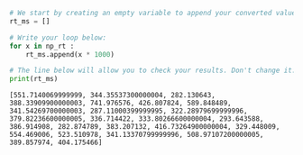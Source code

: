 ```python
# We start by creating an empty variable to append your converted values to. Don't change this line
rt_ms = []

# Write your loop below:
for x in np_rt :
    rt_ms.append(x * 1000)

# The line below will allow you to check your results. Don't change it.
print(rt_ms)
```

    [551.7140069999999, 344.35537300000004, 282.130643, 388.33909900000003, 741.976576, 426.807824, 589.848489, 341.54269700000003, 287.11000399999995, 322.28979699999996, 379.82236600000005, 336.714422, 333.80266600000004, 293.643588, 386.914908, 282.874789, 383.207132, 416.73264900000004, 329.448009, 554.469006, 523.510978, 341.13370799999996, 508.97107200000005, 389.857974, 404.175466]

